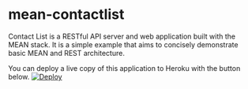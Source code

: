 # mean-contactlist

Contact List is a RESTful API server and web application built with the MEAN stack. It is a simple example that aims to concisely demonstrate basic MEAN and REST architecture.

You can deploy a live copy of this application to Heroku with the button below.
[![Deploy](https://www.herokucdn.com/deploy/button.png)](https://heroku.com/deploy?template=https://https://github.com/chrisckchang/mean-contactlist)
